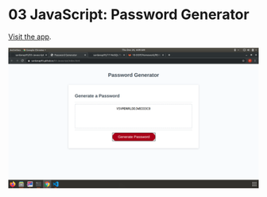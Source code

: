 # 03 JavaScript: Password Generator

[Visit the app](https://sardanap95.github.io/03-Javascript/index.html).

![alt text](/Screenshots/one.png)

